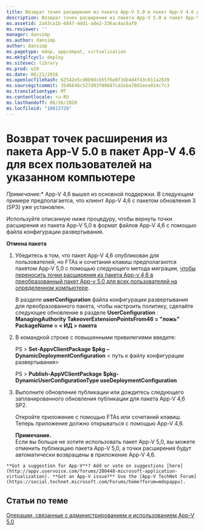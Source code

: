 ```yaml
---
title: Возврат точек расширения из пакета App-V 5.0 в пакет App-V 4.6 для всех пользователей на указанном компьютере
description: Возврат точек расширения из пакета App-V 5.0 в пакет App-V 4.6 для всех пользователей на указанном компьютере
ms.assetid: 2a43ca1b-6847-4dd1-ade2-336ac4ac6af0
ms.reviewer: ''
manager: dansimp
ms.author: dansimp
author: dansimp
ms.pagetype: mdop, appcompat, virtualization
ms.mktglfcycl: deploy
ms.sitesec: library
ms.prod: w10
ms.date: 06/21/2016
ms.openlocfilehash: 62542e5cd0b9dcb55f6e8f3db4d4f43c011a2839
ms.sourcegitcommit: 354664bc527d93f80687cd2eba70d1eea024c7c3
ms.translationtype: MT
ms.contentlocale: ru-RU
ms.lasthandoff: 06/26/2020
ms.locfileid: "10813728"
---
```

# Возврат точек расширения из пакета App-V 5.0 в пакет App-V 4.6 для всех пользователей на указанном компьютере

*Примечание:** App-V 4,6 вышел из основной поддержки. В следующем примере предполагается, что клиент App-V 4,6 с пакетом обновления 3 (SP3) уже установлен.

Используйте описанную ниже процедуру, чтобы вернуть точки расширения из пакета App-V 5,0 в формат файлов App-V 4,6 с помощью файла конфигурации развертывания.

**Отмена пакета**

1.  Убедитесь в том, что пакет App-V 4,6 опубликован для пользователей, но FTAs и сочетания клавиш предполагаются пакетом App-V 5,0 с помощью следующего метода миграции, [чтобы переносить точки расширения из пакета App-v 4,6 в преобразованный пакет App-v 5,0 для всех пользователей на определенном компьютере](how-to-migrate-extension-points-from-an-app-v-46-package-to-a-converted-app-v-50-package-for-all-users-on-a-specific-computer.md).

    В разделе **userConfiguration** файла конфигурации развертывания для преобразованного пакета, чтобы настроить политику, сделайте следующее обновление в разделе **UserConfiguration** : **ManagingAuthority TakeoverExtensionPointsFrom46 = "ложь" PackageName = &lt; ИД &gt; пакета**

2.  В командной строке с повышенными привилегиями введите:

    PS &gt; **Set-AppvClientPackage $pkg – DynamicDeploymentConfiguration** &lt; путь к файлу конфигурации развертывания&gt;

    PS &gt; **Publish-AppVClientPackage $pkg-DynamicUserConfigurationType useDeploymentConfiguration**

3.  Выполните обновление публикации или дождитесь следующего запланированного обновления публикации для пакета App-V 4,6 SP2.

    Откройте приложение с помощью FTAs или сочетаний клавиш. Теперь приложение должно открываться с помощью App-V 4,6.

    **Примечание.**  
    Если вы больше не хотите использовать пакет App-V 5,0, вы можете отменить публикацию пакета App-V 5,0, а точки расширения будут автоматически возвращены в приложение App-V 4,6.



~~~
**Got a suggestion for App-V**? Add or vote on suggestions [here](http://appv.uservoice.com/forums/280448-microsoft-application-virtualization). **Got an App-V issue?** Use the [App-V TechNet Forum](https://social.technet.microsoft.com/Forums/home?forum=mdopappv).
~~~

## Статьи по теме


[Операции, связанные с администрированием и использованием App-V 5.0](operations-for-app-v-50.md)









